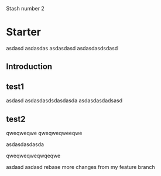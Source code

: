 Stash number 2
# Starter
asdasd
asdasdas
asdasdasd
asdasdasdsdasd

## Introduction

## test1

asdasd
asdasdasdsdasdasda
asdasdasdadsasd
## test2


qweqweqwe
qweqweqweeqwe


asdasdasdasda


qweqweqweqwqeqwe


asdasd
asdasd  rebase  more changes from my feature branch
